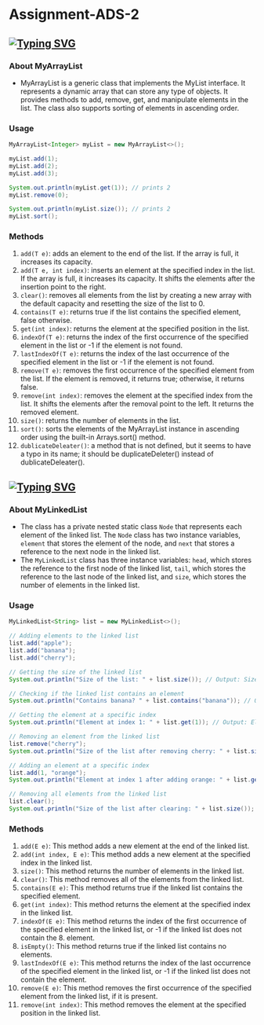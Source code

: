 # Assignment-ADS-2

## [![Typing SVG](https://readme-typing-svg.herokuapp.com?color=%2336BCF7&lines=MyArrayList)](https://git.io/typing-svg)

### About MyArrayList

* MyArrayList is a generic class that implements the MyList interface. It represents a dynamic array that can store any type of objects. It provides methods to add, remove, get, and manipulate elements in the list. The class also supports sorting of elements in ascending order.

### Usage

``` java
MyArrayList<Integer> myList = new MyArrayList<>();

myList.add(1);
myList.add(2);
myList.add(3);

System.out.println(myList.get(1)); // prints 2
myList.remove(0);

System.out.println(myList.size()); // prints 2
myList.sort();
```

### Methods

1. `add(T e)`: adds an element to the end of the list. If the array is full, it increases its capacity.
2. `add(T e, int index)`: inserts an element at the specified index in the list. If the array is full, it increases its capacity. It shifts the elements after the insertion point to the right.
3. `clear()`: removes all elements from the list by creating a new array with the default capacity and resetting the size of the list to 0.
4. `contains(T e)`: returns true if the list contains the specified element, false otherwise.
5. `get(int index)`: returns the element at the specified position in the list.
6. `indexOf(T e)`: returns the index of the first occurrence of the specified element in the list or -1 if the element is not found.
7. `lastIndexOf(T e)`: returns the index of the last occurrence of the specified element in the list or -1 if the element is not found.
8. `remove(T e)`: removes the first occurrence of the specified element from the list. If the element is removed, it returns true; otherwise, it returns false.
9. `remove(int index)`: removes the element at the specified index from the list. It shifts the elements after the removal point to the left. It returns the removed element.
10. `size()`: returns the number of elements in the list.
11. `sort()`: sorts the elements of the MyArrayList instance in ascending order using the built-in Arrays.sort() method.
12. `dublicateDeleater()`: a method that is not defined, but it seems to have a typo in its name; it should be duplicateDeleter() instead of dublicateDeleater().

## [![Typing SVG](https://readme-typing-svg.herokuapp.com?color=%2336BCF7&lines=MyLinkedList)](https://git.io/typing-svg)

### About MyLinkedList

* The class has a private nested static class `Node` that represents each element of the linked list. The `Node` class has two instance variables, `element` that stores the element of the node, and `next` that stores a reference to the next node in the linked list. 
* The `MyLinkedList` class has three instance variables: `head`, which stores the reference to the first node of the linked list, `tail`, which stores the reference to the last node of the linked list, and `size`, which stores the number of elements in the linked list.

### Usage

``` java
MyLinkedList<String> list = new MyLinkedList<>();

// Adding elements to the linked list
list.add("apple");
list.add("banana");
list.add("cherry");

// Getting the size of the linked list
System.out.println("Size of the list: " + list.size()); // Output: Size of the list: 3

// Checking if the linked list contains an element
System.out.println("Contains banana? " + list.contains("banana")); // Output: Contains banana? true

// Getting the element at a specific index
System.out.println("Element at index 1: " + list.get(1)); // Output: Element at index 1: banana

// Removing an element from the linked list
list.remove("cherry");
System.out.println("Size of the list after removing cherry: " + list.size()); // Output: Size of the list after removing cherry: 2

// Adding an element at a specific index
list.add(1, "orange");
System.out.println("Element at index 1 after adding orange: " + list.get(1)); // Output: Element at index 1 after adding orange: orange

// Removing all elements from the linked list
list.clear();
System.out.println("Size of the list after clearing: " + list.size()); // Output: Size of the list after clearing: 0
```

### Methods

1. `add(E e)`: This method adds a new element at the end of the linked list.
2. `add(int index, E e)`: This method adds a new element at the specified index in the linked list.
3. `size()`: This method returns the number of elements in the linked list.
4. `clear()`: This method removes all of the elements from the linked list.
5. `contains(E e)`: This method returns true if the linked list contains the specified element.
6. `get(int index)`: This method returns the element at the specified index in the linked list.
7. `indexOf(E e)`: This method returns the index of the first occurrence of the specified element in the linked list, or -1 if the linked list does not contain the 8. element.
9. `isEmpty()`: This method returns true if the linked list contains no elements.
10. `lastIndexOf(E e)`: This method returns the index of the last occurrence of the specified element in the linked list, or -1 if the linked list does not contain the element.
11. `remove(E e)`: This method removes the first occurrence of the specified element from the linked list, if it is present.
12. `remove(int index)`: This method removes the element at the specified position in the linked list.
